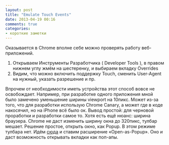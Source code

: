 ```yaml
---
layout: post
title: "Emulate Touch Events"
date: 2013-04-19 00:16
comments: true
categories:
- короткие заметки
---
```


Оказывается в Chrome вполне себе можно проверять работу веб-приложений.

1. Открываем Инструменты Разработчика ( Developer Tools ), в правом нижнем углу жмём на шестеренку, и выбираем вкладку Overrides
2. Видим, что можно включить поддержку Touch, сменить User-Agent на нужный, указать разрешение и пр.

Впрочем от необходимости иметь устройства этот способ вовсе не освобождает. Например, при разработке одного приложения мной было замечено уменьшение ширины viewport на 10пикс. Может из-за того, что для разработки использую Chrome Canary, а может где в коде накосячил, но на iPhone всё было ок.
Вывод простой: для черновой проработки и разработки самое то. Хотя есть ещё нюанс: ширина браузера. Chrome не даст изменить ширину окна до 320пикс, тулбар мешает. Решение простое, открыть окно, как Popup. В этом режиме тулбара нет. Идём [сюда](https://chrome.google.com/webstore/detail/ncppfjladdkdaemaghochfikpmghbcpc) и ставим расширение «Open-as-Popup». Оно и даст возможность открывать вкладки как поп-апы.
